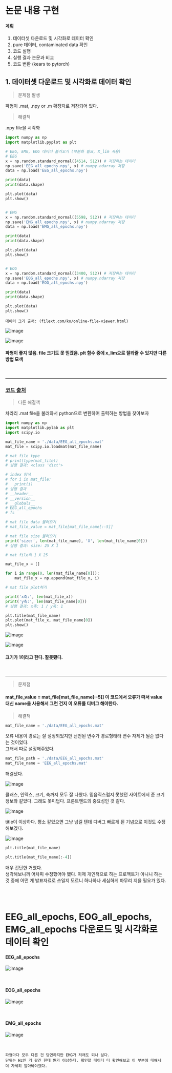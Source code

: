 # 논문 내용 구현

#### 계획

1. 데이터셋 다운로드 및 시각화로 데이터 확인
2. pure 데이터, contaminated data 확인
3. 코드 실행
4. 실행 결과 논문과 비교
5. 코드 변환 (kears to pytorch)

## 1. 데이터셋 다운로드 및 시각화로 데이터 확인

> 문제점 발생

파형이 .mat, .npy or .m 확장자로 저장되어 있다.

> 해결책

.npy file을 시각화

```py
import numpy as np
import matplotlib.pyplot as plt

# EEG, EMG, EOG 데이터 불러오기 (부분화 필요, X_lim 사용)
# EEG
x = np.random.standard_normal((4514, 512)) # 저장하는 데이터
np.save('EEG_all_epochs.npy', x) # numpy.ndarray 저장
data = np.load('EEG_all_epochs.npy')

print(data)
print(data.shape)

plt.plot(data)
plt.show()


# EMG
x = np.random.standard_normal((5598, 512)) # 저장하는 데이터
np.save('EMG_all_epochs.npy', x) # numpy.ndarray 저장
data = np.load('EMG_all_epochs.npy')

print(data)
print(data.shape)

plt.plot(data)
plt.show()


# EOG
x = np.random.standard_normal((3400, 512)) # 저장하는 데이터
np.save('EOG_all_epochs.npy', x) # numpy.ndarray 저장
data = np.load('EOG_all_epochs.npy')

print(data)
print(data.shape)

plt.plot(data)
plt.show()
```

`데이터 크기 출처: (filext.com/ko/online-file-viewer.html)`

![image](https://github.com/UGeunJi/AI_Papers-and-Mathematics/assets/84713532/bae9f64e-6e2b-4186-8edb-08678ac1788a)

![image](https://github.com/UGeunJi/AI_Papers-and-Mathematics/assets/84713532/05538719-7341-4bb3-bb21-54056423f4d9)

#### 파형이 좋지 않음. file 크기도 못 믿겠음. plt 함수 중에 x_lim으로 잘라줄 수 있지만 다른 방법 모색

<br>

---

### [코드 출처](coding-yoon.tistory.com/33)

> 다른 해결책

차라리 .mat file을 불러와서 python으로 변환하여 출력하는 방법을 찾아보자

```py
import numpy as np
import matplotlib.pylab as plt
import scipy.io

mat_file_name = './data/EEG_all_epochs.mat'
mat_file = scipy.io.loadmat(mat_file_name)

# mat file type
# print(type(mat_file))
# 실행 결과: <class 'dict'>

# index 탐색
# for i in mat_file:
#   print(i)
# 실행 결과
# __header__
# __version__
# __globals__
# EEG_all_epochs
# fs

# mat file data 불러오기
# mat_file_value = mat_file[mat_file_name[:-5]]

# mat file size 불러오기
print('size:', len(mat_file_name), 'X', len(mat_file_name[0]))
# 실행 결과: size: 25 X 1

# mat file의 1 X 25

mat_file_x = []

for i in range(0, len(mat_file_name[0])):
    mat_file_x = np.append(mat_file_x, i)

# mat file plot하기

print('x축:', len(mat_file_x))
print('y축:', len(mat_file_name[0]))
# 실행 결과: x축: 1 / y축: 1

plt.title(mat_file_name)
plt.plot(mat_file_x, mat_file_name[0])
plt.show()
```

![image](https://github.com/UGeunJi/AI_Papers-and-Mathematics/assets/84713532/5b442f6f-5341-4437-b51b-6587128b289d)

![image](https://github.com/UGeunJi/AI_Papers-and-Mathematics/assets/84713532/995930f5-df93-4dea-b542-465d3f06a7b4)

#### 크기가 1이라고 한다. 잘못됐다.

<br>

---

> 문제점 
#### mat_file_value = mat_file[mat_file_name[:-5]] 이 코드에서 오류가 떠서 value 대신 name을 사용해서 그런 건지 이 오류를 디버그 해야한다.

> 해결책

```py
mat_file_name = './data/EEG_all_epochs.mat'
```

오류 내용이 경로는 잘 설정되었지만 선언된 변수가 경로형태라 변수 자체가 될순 없다는 것이었다. <br>
그래서 따로 설정해주었다.


```py
mat_file_path = './data/EEG_all_epochs.mat'
mat_file_name = 'EEG_all_epochs.mat'
```

해결됐다.

![image](https://github.com/UGeunJi/AI_Papers-and-Mathematics/assets/84713532/6ba7f8fa-f2e3-4a60-b21b-7a3e5880eca9)

클래스, 인덱스, 크기, 축까지 모두 잘 나왔다. 믿음직스럽지 못했던 사이트에서 준 크기 정보와 같았다. 그래도 못미덥다. 프론트엔드의 중요성인 것 같다.

![image](https://github.com/UGeunJi/AI_Papers-and-Mathematics/assets/84713532/39b2819f-ef69-4aa8-a463-1a9ea8750ce8)

title이 이상하다. 평소 같았으면 그냥 넘길 텐데 디버그 빠르게 된 기념으로 이것도 수정해보겠다.

![image](https://github.com/UGeunJi/AI_Papers-and-Mathematics/assets/84713532/d03d8b74-0132-49ec-b5cf-431235b5e568)

```py
plt.title(mat_file_name)
```

```py
plt.title(mat_file_name[:-4])
```

매우 간단한 거였다. <br>
생각해보니까 어차피 수정했어야 됐다. 이제 개인적으로 하는 프로젝트가 아니니 하는 것 중에 어떤 게 발표자료로 쓰일지 모르니 하나하나 세심하게 마무리 지을 필요가 있다.

<br>
<br>

# EEG_all_epochs, EOG_all_epochs, EMG_all_epochs 다운로드 및 시각화로 데이터 확인

#### EEG_all_epochs

![image](https://github.com/UGeunJi/AI_Papers-and-Mathematics/assets/84713532/d03d8b74-0132-49ec-b5cf-431235b5e568)

<br>

#### EOG_all_epochs

![image](https://github.com/UGeunJi/AI_Papers-and-Mathematics/assets/84713532/f2103e2b-16aa-4a65-bcb6-25477af17d08)

<br>

#### EMG_all_epochs

![image](https://github.com/UGeunJi/AI_Papers-and-Mathematics/assets/84713532/408d0f84-a4f1-4672-a213-88de1c1dd7d4)

<br>

```
파형마다 모두 다른 건 당연하지만 EMG가 저래도 되나 싶다.
단위는 Hz인 거 같긴 한데 뭔가 이상하다. 확인할 데이터 더 확인해보고 이 부분에 대해서 더 자세히 알아봐야겠다.
```
